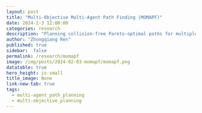 ```yaml
---
layout: post
title: "Multi-Objective Multi-Agent Path Finding (MOMAPF)"
date: 2024-2-3 12:00:00
categories: research
description: "Planning collision-free Pareto-optimal paths for multiple while optimizing multiple objective functions"
author: "Zhongqiang Ren"
published: true
sidebar:  false
permalink: /research/momapf
image: /img/posts/2024-02-03-momapf/momapf.png
datatable: true
hero_height: is-small
title_image: None
link-new-tab: true
tags:
  - multi-agent_path_planning
  - multi-objective_planning
---
```


